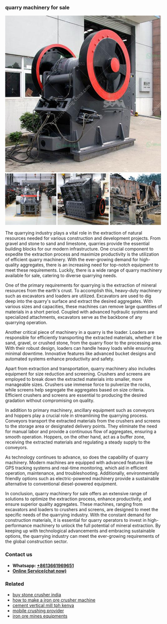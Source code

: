 <h3>quarry machinery for sale</h3><img src='1703042366.jpg' alt=''><p>The quarrying industry plays a vital role in the extraction of natural resources needed for various construction and development projects. From gravel and stone to sand and limestone, quarries provide the essential building blocks for our modern infrastructure. One crucial component to expedite the extraction process and maximize productivity is the utilization of efficient quarry machinery. With the ever-growing demand for high-quality aggregates, there is an increasing need for top-notch equipment to meet these requirements. Luckily, there is a wide range of quarry machinery available for sale, catering to diverse quarrying needs.</p><p>One of the primary requirements for quarrying is the extraction of mineral resources from the earth's crust. To accomplish this, heavy-duty machinery such as excavators and loaders are utilized. Excavators are used to dig deep into the quarry's surface and extract the desired aggregates. With various sizes and capacities, these machines can remove large quantities of materials in a short period. Coupled with advanced hydraulic systems and specialized attachments, excavators serve as the backbone of any quarrying operation.</p><p>Another critical piece of machinery in a quarry is the loader. Loaders are responsible for efficiently transporting the extracted materials, whether it be sand, gravel, or crushed stone, from the quarry floor to the processing area. With their robust design, loaders can handle heavy loads while ensuring minimal downtime. Innovative features like advanced bucket designs and automated systems enhance productivity and safety.</p><p>Apart from extraction and transportation, quarry machinery also includes equipment for size reduction and screening. Crushers and screens are employed to break down the extracted materials into smaller, more manageable sizes. Crushers use immense force to pulverize the rocks, while screens help segregate the aggregates based on size criteria. Efficient crushers and screens are essential to producing the desired gradation without compromising on quality.</p><p>In addition to primary machinery, ancillary equipment such as conveyors and hoppers play a crucial role in streamlining the quarrying process. Conveyors transport the extracted materials from the crushers and screens to the storage area or designated delivery points. They eliminate the need for manual labor and provide a continuous flow of aggregates, ensuring a smooth operation. Hoppers, on the other hand, act as a buffer zone, receiving the extracted materials and regulating a steady supply to the conveyors.</p><p>As technology continues to advance, so does the capability of quarry machinery. Modern machines are equipped with advanced features like GPS tracking systems and real-time monitoring, which aid in efficient operation, maintenance, and troubleshooting. Additionally, environmentally friendly options such as electric-powered machinery provide a sustainable alternative to conventional diesel-powered equipment.</p><p>In conclusion, quarry machinery for sale offers an extensive range of solutions to optimize the extraction process, enhance productivity, and ensure superior quality aggregates. These machines, ranging from excavators and loaders to crushers and screens, are designed to meet the specific needs of the quarrying industry. With the constant demand for construction materials, it is essential for quarry operators to invest in high-performance machinery to unlock the full potential of mineral extraction. By keeping up with technological advancements and embracing sustainable options, the quarrying industry can meet the ever-growing requirements of the global construction sector.</p><h3>Contact us</h3><ul><li><strong>Whatsapp:&nbsp;<a href="https://wa.me/8613661969651">+8613661969651</a></strong></li><li><a href="https://swt.shibang-china.com/?git&amp;zhl&amp;quarry machinery for sale"><strong>Online Service(chat now)</strong></a></li></ul><h3>Related</h3><ul><li><a href='buy stone crusher india.md'>buy stone crusher india</a></li><li><a href='how to make a iron ore crusher machine.md'>how to make a iron ore crusher machine</a></li><li><a href='cement vertical mill tph kenya.md'>cement vertical mill tph kenya</a></li><li><a href='mobile crushing provider.md'>mobile crushing provider</a></li><li><a href='iron ore mines equipments.md'>iron ore mines equipments</a></li></ul>